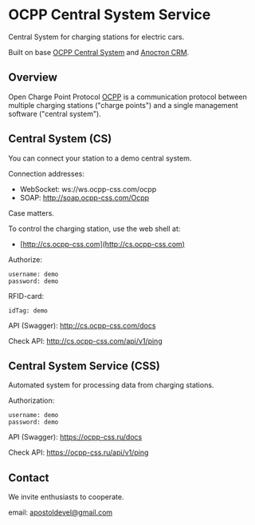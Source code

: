 # OCPP Central System Service

Central System for charging stations for electric cars.

Built on base [OCPP Central System](https://github.com/apostoldevel/apostol-cs) and [Апостол CRM](https://github.com/apostoldevel/apostol-crm).


Overview
-
Open Charge Point Protocol [OCPP](http://ocppforum.net) is a communication protocol between multiple charging stations ("charge points") and a single management software ("central system").


Central System (CS)
-

You can connect your station to a demo central system.

Connection addresses:
- WebSocket: ws://ws.ocpp-css.com/ocpp
- SOAP: http://soap.ocpp-css.com/Ocpp

Case matters.

To control the charging station, use the web shell at:
- [http://cs.ocpp-css.com](http://cs.ocpp-css.com)


Authorize:
~~~
username: demo
password: demo
~~~

RFID-card:
~~~
idTag: demo
~~~

API (Swagger):
http://cs.ocpp-css.com/docs

Check API:
http://cs.ocpp-css.com/api/v1/ping


Central System Service (CSS)
-

Automated system for processing data from charging stations.


Authorization:
~~~
username: demo
password: demo
~~~

API (Swagger):
https://ocpp-css.ru/docs


Check API:
https://ocpp-css.ru/api/v1/ping


Contact
-

We invite enthusiasts to cooperate.

email: apostoldevel@gmail.com
